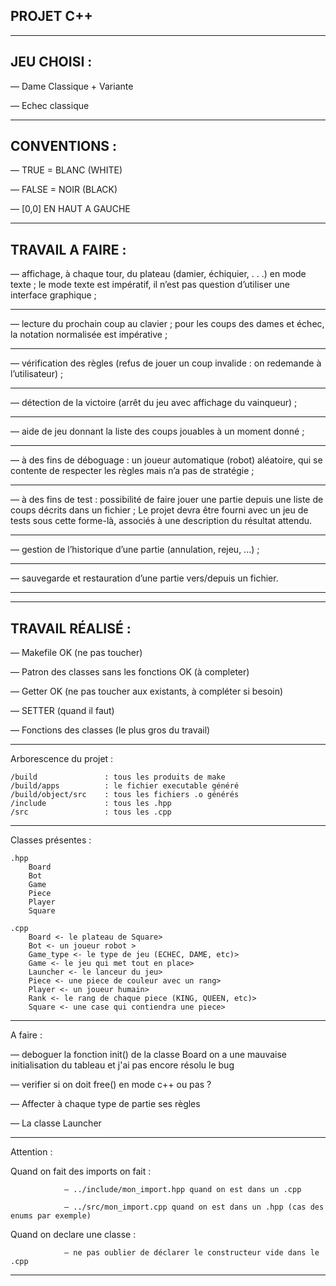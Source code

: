 PROJET C++
----------

-------------------------------------------------------------------------------------------------------------------------------------

JEU CHOISI :
----------

— Dame Classique + Variante

— Echec classique

-------------------------------------------------------------------------------------------------------------------------------------

CONVENTIONS :
-------------

— TRUE = BLANC (WHITE)

— FALSE = NOIR (BLACK)

— [0,0] EN HAUT A GAUCHE

-----------------------------------------------------------------------------------------------------------------------------------

TRAVAIL A FAIRE :
-----------------

— affichage, à chaque tour, du plateau (damier, échiquier, . . .) en mode texte ; 
le mode texte est impératif, il n’est pas question d’utiliser une interface graphique ;

------------------------------------------------------------------------

— lecture du prochain coup au clavier ; pour les coups des dames et échec,
la notation normalisée est impérative ;

------------------------------------------------------------------------


— vérification des règles (refus de jouer un coup invalide : on redemande à
l’utilisateur) ;

------------------------------------------------------------------------

— détection de la victoire (arrêt du jeu avec affichage du vainqueur) ;

------------------------------------------------------------------------

— aide de jeu donnant la liste des coups jouables à un moment donné ;

------------------------------------------------------------------------

— à des fins de déboguage : un joueur automatique (robot) aléatoire, qui
se contente de respecter les règles mais n’a pas de stratégie ;

------------------------------------------------------------------------

— à des fins de test : possibilité de faire jouer une partie depuis une liste de coups décrits dans un fichier ; 
Le projet devra être fourni avec un jeu de tests sous cette forme-là, associés à une description du résultat attendu.

------------------------------------------------------------------------

— gestion de l’historique d’une partie (annulation, rejeu, ...) ;

------------------------------------------------------------------------

— sauvegarde et restauration d’une partie vers/depuis un fichier.

------------------------------------------------------------------------

---------------------------------------------------------------------------------------------------------------------------------------

TRAVAIL RÉALISÉ :
-----------------

— Makefile OK (ne pas toucher)

— Patron des classes sans les fonctions OK (à completer)

— Getter OK (ne pas toucher aux existants, à compléter si besoin)

— SETTER (quand il faut)

— Fonctions des classes (le plus gros du travail)

------------------------------------------------------------------------

Arborescence du projet : 

    /build               : tous les produits de make
    /build/apps          : le fichier executable généré
    /build/object/src    : tous les fichiers .o générés
    /include             : tous les .hpp
    /src                 : tous les .cpp


------------------------------------------------------------------------

Classes présentes :
    
    .hpp
        Board
        Bot
        Game
        Piece
        Player
        Square    
    
    .cpp
        Board <- le plateau de Square>
        Bot <- un joueur robot >
        Game_type <- le type de jeu (ECHEC, DAME, etc)>
        Game <- le jeu qui met tout en place>
        Launcher <- le lanceur du jeu>
        Piece <- une piece de couleur avec un rang>
        Player <- un joueur humain>
        Rank <- le rang de chaque piece (KING, QUEEN, etc)>
        Square <- une case qui contiendra une piece>


------------------------------------------------------------------------

A faire : 

— deboguer la fonction init() de la classe Board
            on a une mauvaise initialisation du tableau et j'ai pas encore résolu le bug

— verifier si on doit free() en mode c++ ou pas ?

— Affecter à chaque type de partie ses règles

— La classe Launcher


------------------------------------------------------------------------

Attention :

Quand on fait des imports on fait : 

                — ../include/mon_import.hpp quand on est dans un .cpp

                — ../src/mon_import.cpp quand on est dans un .hpp (cas des enums par exemple)

Quand on declare une classe :
                
                — ne pas oublier de déclarer le constructeur vide dans le .cpp

-----------------------------------------------------------------------------------------------------------------------------------